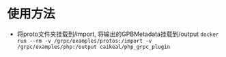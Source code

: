 # 使用方法
+ 将proto文件夹挂载到/import, 将输出的GPBMetadata挂载到/output
`docker run --rm -v /grpc/examples/protos:/import -v /grpc/examples/php:/output caikeal/php_grpc_plugin`